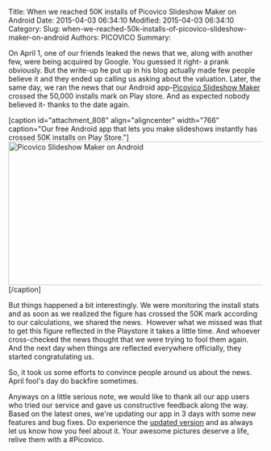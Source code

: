 Title: When we reached 50K installs of Picovico Slideshow Maker on Android
Date: 2015-04-03 06:34:10
Modified: 2015-04-03 06:34:10
Category: 
Slug: when-we-reached-50k-installs-of-picovico-slideshow-maker-on-android
Authors: PICOVICO
Summary: 

On April 1, one of our friends leaked the news that we, along with another few, were being acquired by Google. You guessed it right- a prank obviously. But the write-up he put up in his blog actually made few people believe it and they ended up calling us asking about the valuation. Later, the same day, we ran the news that our Android app-<a href="https://play.google.com/store/apps/details?id=com.picovico.android">Picovico Slideshow Maker</a> crossed the 50,000 installs mark on Play store. And as expected nobody believed it- thanks to the date again.

[caption id="attachment_808" align="aligncenter" width="766" caption="Our free Android app that lets you make slideshows instantly has crossed 50K installs on Play Store."]<a href="http://www.picovico.com/blog/wp-content/uploads/2015/04/cover-50k.png"><img class=" wp-image-808 " title="Picovico Slideshow Maker on Android" src="http://www.picovico.com/blog/wp-content/uploads/2015/04/cover-50k.png" alt="Picovico Slideshow Maker on Android" width="766" height="284" /></a>[/caption]

But things happened a bit interestingly. We were monitoring the install stats and as soon as we realized the figure has crossed the 50K mark according to our calculations, we shared the news.  However what we missed was that to get this figure reflected in the Playstore it takes a little time. And whoever cross-checked the news thought that we were trying to fool them again. And the next day when things are reflected everywhere officially, they started congratulating us.

So, it took us some efforts to convince people around us about the news. April fool's day do backfire sometimes.

Anyways on a little serious note, we would like to thank all our app users who tried our service and gave us constructive feedback along the way. Based on the latest ones, we're updating our app in 3 days with some new features and bug fixes. Do experience the <a href="https://play.google.com/store/apps/details?id=com.picovico.android&amp;rdid=com.picovico.android">updated version</a> and as always let us know how you feel about it. Your awesome pictures deserve a life, relive them with a #Picovico.

&nbsp;